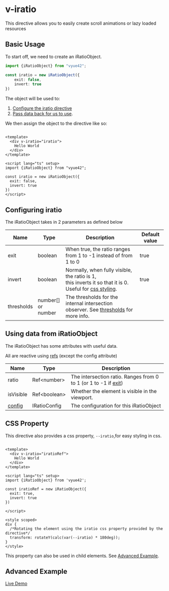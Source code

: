 # v-iratio

This directive allows you to easily create scroll animations or lazy loaded resources

## Basic Usage

To start off, we need to create an iRatioObject.

```ts
import {iRatioObject} from "vyue42";

const iratio = new iRatioObject({
    exit: false,
    invert: true
})
```

The object will be used to:

1. [Configure the iratio directive](#configuring-iratio)
2. [Pass data back for us to use](#using-data-from-iratioobject).

We then assign the object to the directive like so:

```vue

<template>
  <div v-iratio="iratio">
    Hello World
  </div>
</template>

<script lang="ts" setup>
import {iRatioObject} from "vyue42";

const iratio = new iRatioObject({
  exit: false,
  invert: true
})
</script>
```

## Configuring iratio

The iRatioObject takes in 2 parameters as defined below

| Name       | Type                    | Description                                                                                                                                                                  | Default value |
|------------|-------------------------|------------------------------------------------------------------------------------------------------------------------------------------------------------------------------|---------------|
| exit       | boolean                 | When true, the ratio ranges<br/>from 1 to -1 instead of from 1 to 0                                                                                                          | true          |
| invert     | boolean                 | Normally, when fully visible, the ratio is 1,<br/> this inverts it so that it is 0.<br/>Useful for [css styling](#css-property).                                             | true          |
| thresholds | number[] <br/>or number | The thresholds for the internal intersection observer. See [thresholds](https://developer.mozilla.org/en-US/docs/Web/API/Intersection_Observer_API#threshold) for more info. |               |

## Using data from iRatioObject

The iRatioObject has some attributes with useful data.

All are reactive using [refs](https://vuejs.org/api/reactivity-core.html#ref) (except the config attribute)

| Name                          | Type          | Description                                                                            |
|-------------------------------|---------------|----------------------------------------------------------------------------------------|
| ratio                         | Ref\<number>  | The intersection ratio. Ranges from 0 to 1 (or 1 to -1 if [exit](#configuring-iratio)) |
| isVisible                     | Ref\<boolean> | Whether the element is visible in the viewport.                                        |
| [config](#configuring-iratio) | IRatioConfig  | The configuration for this iRatioObject                                                |

## CSS Property

This directive also provides a css property, `--iratio`,for easy styling in css.

```vue

<template>
  <div v-iratio="iratioRef">
    Hello World
  </div>
</template>

<script lang="ts" setup>
import {iRatioObject} from 'vyue42';

const iratioRef = new iRatioObject({
  exit: true,
  invert: true
})

</script>

<style scoped>
div {
  /*Rotating the element using the iratio css property provided by the directive*/
  transform: rotateY(calc(var(--iratio) * 180deg));
}
</style>

```

This property can also be used in child elements. See [Advanced Example](#Advanced-Example).

## Advanced Example

[Live Demo](https://stackblitz.com/edit/examples-vyue42-viratio?file=src/App.vue)

